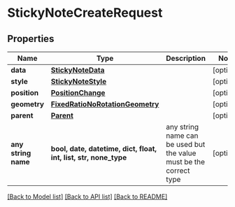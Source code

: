 # StickyNoteCreateRequest


## Properties
Name | Type | Description | Notes
------------ | ------------- | ------------- | -------------
**data** | [**StickyNoteData**](StickyNoteData.md) |  | [optional] 
**style** | [**StickyNoteStyle**](StickyNoteStyle.md) |  | [optional] 
**position** | [**PositionChange**](PositionChange.md) |  | [optional] 
**geometry** | [**FixedRatioNoRotationGeometry**](FixedRatioNoRotationGeometry.md) |  | [optional] 
**parent** | [**Parent**](Parent.md) |  | [optional] 
**any string name** | **bool, date, datetime, dict, float, int, list, str, none_type** | any string name can be used but the value must be the correct type | [optional]

[[Back to Model list]](../README.md#documentation-for-models) [[Back to API list]](../README.md#documentation-for-api-endpoints) [[Back to README]](../README.md)


